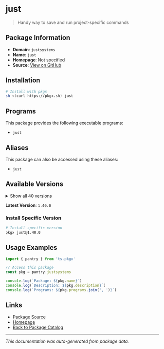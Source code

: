 # just

> Handy way to save and run project-specific commands

## Package Information

- **Domain**: `justsystems`
- **Name**: `just`
- **Homepage**: Not specified
- **Source**: [View on GitHub](https://github.com/pkgxdev/pantry/tree/main/projects/just.systems/package.yml)

## Installation

```bash
# Install with pkgx
sh <(curl https://pkgx.sh) just
```

## Programs

This package provides the following executable programs:

- `just`

## Aliases

This package can also be accessed using these aliases:

- `just`

## Available Versions

<details>
<summary>Show all 40 versions</summary>

- `1.40.0`, `1.39.0`, `1.38.0`, `1.37.0`, `1.36.0`
- `1.35.0`, `1.34.0`, `1.33.0`, `1.32.0`, `1.31.0`
- `1.30.1`, `1.30.0`, `1.29.1`, `1.29.0`, `1.28.0`
- `1.27.0`, `1.26.0`, `1.25.2`, `1.25.1`, `1.25.0`
- `1.24.0`, `1.23.0`, `1.22.1`, `1.22.0`, `1.21.0`
- `1.20.0`, `1.19.0`, `1.18.1`, `1.18.0`, `1.17.0`
- `1.16.0`, `1.15.0`, `1.14.0`, `1.13.0`, `1.12.0`
- `1.11.0`, `1.10.0`, `1.9.0`, `1.8.0`, `1.6.0`

</details>

**Latest Version**: `1.40.0`

### Install Specific Version

```bash
# Install specific version
pkgx just@1.40.0
```

## Usage Examples

```typescript
import { pantry } from 'ts-pkgx'

// Access this package
const pkg = pantry.justsystems

console.log(`Package: ${pkg.name}`)
console.log(`Description: ${pkg.description}`)
console.log(`Programs: ${pkg.programs.join(', ')}`)
```

## Links

- [Package Source](https://github.com/pkgxdev/pantry/tree/main/projects/just.systems/package.yml)
- [Homepage](#)
- [Back to Package Catalog](../package-catalog.md)

---

*This documentation was auto-generated from package data.*
